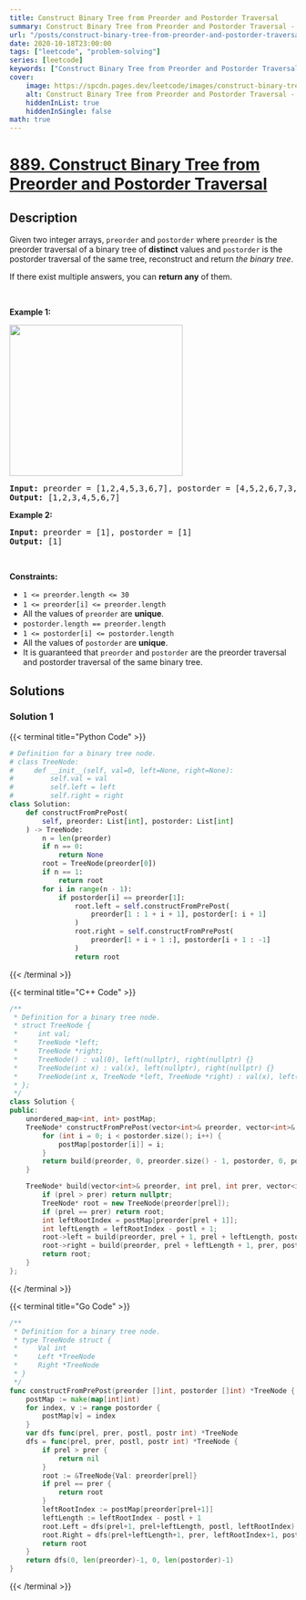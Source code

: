 ```yaml
---
title: Construct Binary Tree from Preorder and Postorder Traversal
summary: Construct Binary Tree from Preorder and Postorder Traversal - Solution Explained
url: "/posts/construct-binary-tree-from-preorder-and-postorder-traversal"
date: 2020-10-18T23:00:00
tags: ["leetcode", "problem-solving"]
series: [leetcode]
keywords: ["Construct Binary Tree from Preorder and Postorder Traversal LeetCode Solution Explained in all languages", "889", "leetcode question 889", "Construct Binary Tree from Preorder and Postorder Traversal", "LeetCode", "leetcode solution in Python3 C++ Java Go PHP Ruby Swift TypeScript Rust C# JavaScript C", "GeeksforGeeks", "InterviewBit", "Coding Ninjas", "HackerRank", "HackerEarth", "CodeChef", "TopCoder", "AlgoExpert", "freeCodeCamp", "Codeforces", "GitHub", "AtCoder", "Samir Paul"]
cover:
    image: https://spcdn.pages.dev/leetcode/images/construct-binary-tree-from-preorder-and-postorder-traversal.webp
    alt: Construct Binary Tree from Preorder and Postorder Traversal - Solution Explained
    hiddenInList: true
    hiddenInSingle: false
math: true
---
```



# [889. Construct Binary Tree from Preorder and Postorder Traversal](https://leetcode.com/problems/construct-binary-tree-from-preorder-and-postorder-traversal)


## Description

<p>Given two integer arrays, <code>preorder</code> and <code>postorder</code> where <code>preorder</code> is the preorder traversal of a binary tree of <strong>distinct</strong> values and <code>postorder</code> is the postorder traversal of the same tree, reconstruct and return <em>the binary tree</em>.</p>

<p>If there exist multiple answers, you can <strong>return any</strong> of them.</p>

<p>&nbsp;</p>
<p><strong class="example">Example 1:</strong></p>
<img alt="" src="https://spcdn.pages.dev/leetcode/problems/0889.Construct%20Binary%20Tree%20from%20Preorder%20and%20Postorder%20Traversal/images/lc-prepost.jpg" style="width: 304px; height: 265px;" />
<pre>
<strong>Input:</strong> preorder = [1,2,4,5,3,6,7], postorder = [4,5,2,6,7,3,1]
<strong>Output:</strong> [1,2,3,4,5,6,7]
</pre>

<p><strong class="example">Example 2:</strong></p>

<pre>
<strong>Input:</strong> preorder = [1], postorder = [1]
<strong>Output:</strong> [1]
</pre>

<p>&nbsp;</p>
<p><strong>Constraints:</strong></p>

<ul>
	<li><code>1 &lt;= preorder.length &lt;= 30</code></li>
	<li><code>1 &lt;= preorder[i] &lt;= preorder.length</code></li>
	<li>All the values of <code>preorder</code> are <strong>unique</strong>.</li>
	<li><code>postorder.length == preorder.length</code></li>
	<li><code>1 &lt;= postorder[i] &lt;= postorder.length</code></li>
	<li>All the values of <code>postorder</code> are <strong>unique</strong>.</li>
	<li>It is guaranteed that <code>preorder</code> and <code>postorder</code> are the preorder traversal and postorder traversal of the same binary tree.</li>
</ul>

## Solutions

### Solution 1

<!-- tabs:start -->

{{< terminal title="Python Code" >}}
```python
# Definition for a binary tree node.
# class TreeNode:
#     def __init__(self, val=0, left=None, right=None):
#         self.val = val
#         self.left = left
#         self.right = right
class Solution:
    def constructFromPrePost(
        self, preorder: List[int], postorder: List[int]
    ) -> TreeNode:
        n = len(preorder)
        if n == 0:
            return None
        root = TreeNode(preorder[0])
        if n == 1:
            return root
        for i in range(n - 1):
            if postorder[i] == preorder[1]:
                root.left = self.constructFromPrePost(
                    preorder[1 : 1 + i + 1], postorder[: i + 1]
                )
                root.right = self.constructFromPrePost(
                    preorder[1 + i + 1 :], postorder[i + 1 : -1]
                )
                return root
```
{{< /terminal >}}

{{< terminal title="C++ Code" >}}
```cpp
/**
 * Definition for a binary tree node.
 * struct TreeNode {
 *     int val;
 *     TreeNode *left;
 *     TreeNode *right;
 *     TreeNode() : val(0), left(nullptr), right(nullptr) {}
 *     TreeNode(int x) : val(x), left(nullptr), right(nullptr) {}
 *     TreeNode(int x, TreeNode *left, TreeNode *right) : val(x), left(left), right(right) {}
 * };
 */
class Solution {
public:
    unordered_map<int, int> postMap;
    TreeNode* constructFromPrePost(vector<int>& preorder, vector<int>& postorder) {
        for (int i = 0; i < postorder.size(); i++) {
            postMap[postorder[i]] = i;
        }
        return build(preorder, 0, preorder.size() - 1, postorder, 0, postorder.size() - 1);
    }

    TreeNode* build(vector<int>& preorder, int prel, int prer, vector<int>& postorder, int postl, int postr) {
        if (prel > prer) return nullptr;
        TreeNode* root = new TreeNode(preorder[prel]);
        if (prel == prer) return root;
        int leftRootIndex = postMap[preorder[prel + 1]];
        int leftLength = leftRootIndex - postl + 1;
        root->left = build(preorder, prel + 1, prel + leftLength, postorder, postl, leftRootIndex);
        root->right = build(preorder, prel + leftLength + 1, prer, postorder, leftRootIndex + 1, postr - 1);
        return root;
    }
};
```
{{< /terminal >}}

{{< terminal title="Go Code" >}}
```go
/**
 * Definition for a binary tree node.
 * type TreeNode struct {
 *     Val int
 *     Left *TreeNode
 *     Right *TreeNode
 * }
 */
func constructFromPrePost(preorder []int, postorder []int) *TreeNode {
	postMap := make(map[int]int)
	for index, v := range postorder {
		postMap[v] = index
	}
	var dfs func(prel, prer, postl, postr int) *TreeNode
	dfs = func(prel, prer, postl, postr int) *TreeNode {
		if prel > prer {
			return nil
		}
		root := &TreeNode{Val: preorder[prel]}
		if prel == prer {
			return root
		}
		leftRootIndex := postMap[preorder[prel+1]]
		leftLength := leftRootIndex - postl + 1
		root.Left = dfs(prel+1, prel+leftLength, postl, leftRootIndex)
		root.Right = dfs(prel+leftLength+1, prer, leftRootIndex+1, postr-1)
		return root
	}
	return dfs(0, len(preorder)-1, 0, len(postorder)-1)
}
```
{{< /terminal >}}

<!-- tabs:end -->

<!-- end -->
